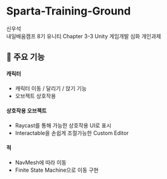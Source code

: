# Sparta-Training-Ground
신우석<br>
내일배움캠프 8기 유니티 Chapter 3-3 Unity 게임개발 심화 개인과제 

## 📌 주요 기능
#### 캐릭터
- 캐릭터 이동 / 달리기 / 앉기 기능
- 오브젝트 상호작용
#### 상호작용 오브젝트
- Raycast를 통해 가능한 상호작용 UI로 표시
- Interactable을 손쉽게 조절가능한 Custom Editor
#### 적
- NavMesh에 따라 이동
- Finite State Machine으로 이동 구현
